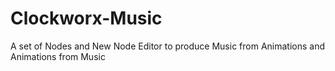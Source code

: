 # Clockworx-Music
A set of Nodes and New Node Editor to produce Music from Animations and Animations from Music
